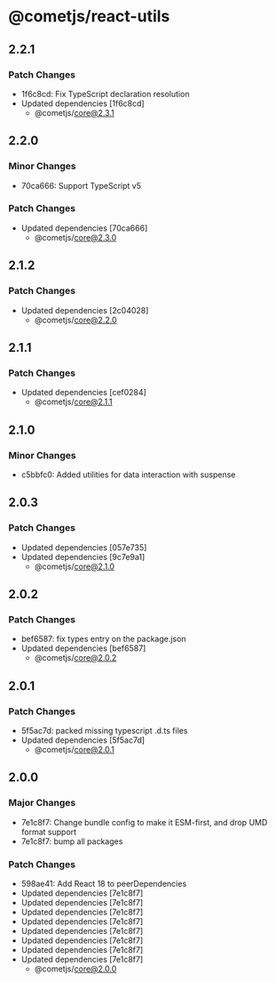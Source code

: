 # @cometjs/react-utils

## 2.2.1

### Patch Changes

- 1f6c8cd: Fix TypeScript declaration resolution
- Updated dependencies [1f6c8cd]
  - @cometjs/core@2.3.1

## 2.2.0

### Minor Changes

- 70ca666: Support TypeScript v5

### Patch Changes

- Updated dependencies [70ca666]
  - @cometjs/core@2.3.0

## 2.1.2

### Patch Changes

- Updated dependencies [2c04028]
  - @cometjs/core@2.2.0

## 2.1.1

### Patch Changes

- Updated dependencies [cef0284]
  - @cometjs/core@2.1.1

## 2.1.0

### Minor Changes

- c5bbfc0: Added utilities for data interaction with suspense

## 2.0.3

### Patch Changes

- Updated dependencies [057e735]
- Updated dependencies [9c7e9a1]
  - @cometjs/core@2.1.0

## 2.0.2

### Patch Changes

- bef6587: fix types entry on the package.json
- Updated dependencies [bef6587]
  - @cometjs/core@2.0.2

## 2.0.1

### Patch Changes

- 5f5ac7d: packed missing typescript .d.ts files
- Updated dependencies [5f5ac7d]
  - @cometjs/core@2.0.1

## 2.0.0

### Major Changes

- 7e1c8f7: Change bundle config to make it ESM-first, and drop UMD format support
- 7e1c8f7: bump all packages

### Patch Changes

- 598ae41: Add React 18 to peerDependencies
- Updated dependencies [7e1c8f7]
- Updated dependencies [7e1c8f7]
- Updated dependencies [7e1c8f7]
- Updated dependencies [7e1c8f7]
- Updated dependencies [7e1c8f7]
- Updated dependencies [7e1c8f7]
- Updated dependencies [7e1c8f7]
- Updated dependencies [7e1c8f7]
  - @cometjs/core@2.0.0

